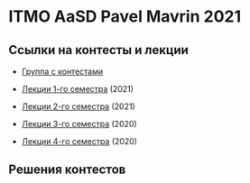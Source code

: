 # ITMO AaSD Pavel Mavrin 2021
## Ссылки на контесты и лекции

* [Группа с контестами](https://codeforces.com/group/dAhOSPf3oD/contests)


* [Лекции 1-го семестра](https://www.youtube.com/playlist?list=PLrS21S1jm43jtiCPtU2xu8v8NQcbFRVX4) (2021)
* [Лекции 2-го семестра](https://www.youtube.com/playlist?list=PLrS21S1jm43iUIpR51VCJgxY1MjwS-pAZ) (2021)
* [Лекции 3-го семестра](https://www.youtube.com/playlist?list=PLrS21S1jm43gpHkErn2Ecel6dvio5e6EO) (2020)
* [Лекции 4-го семестра](https://www.youtube.com/playlist?list=PLrS21S1jm43jQQWGLI228zanoVzu3RkGY) (2020)

## Решения контестов
